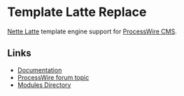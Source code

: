 Template Latte Replace
================

[Nette Latte](https://latte.nette.org/) template engine support for [ProcessWire CMS](http://processwire.com/).


## Links

- [Documentation](https://github.com/rolandtoth/TemplateLatteReplace/wiki)
- [ProcessWire forum topic](https://processwire.com/talk/topic/13168-module-template-latte-replace/)
- [Modules Directory](http://modules.processwire.com/modules/template-latte-replace/)

